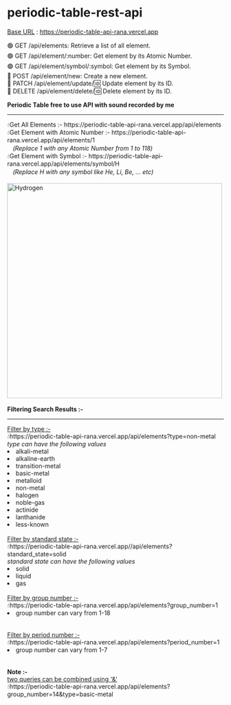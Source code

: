 # periodic-table-rest-api

<u>Base URL</u> : https://periodic-table-api-rana.vercel.app <br>

🟢 GET /api/elements: Retrieve a list of all element. <br>
🟢 GET /api/element/:number: Get element by its Atomic Number. <br>
🟢 GET /api/element/symbol/:symbol: Get element by its Symbol. <br>
🔴 POST /api/element/new: Create a new element. <br>
🔴 PATCH /api/element/update/:id: Update element by its ID. <br>
🔴 DELETE /api/element/delete/:id: Delete element by its ID. <br>

<b>Periodic Table free to use API with sound recorded by me</b>
<hr />
💧Get All Elements :- https://periodic-table-api-rana.vercel.app/api/elements
<br />
💧Get Element with Atomic Number :- https://periodic-table-api-rana.vercel.app/api/elements/1
<br />
ㅤ<i>(Replace 1 with any Atomic Number from 1 to 118)</i>
<br />
💧Get Element with Symbol :- https://periodic-table-api-rana.vercel.app/api/elements/symbol/H
<br />
ㅤ<i>(Replace H with any symbol like He, Li, Be, ... etc)</i> <br /><br />
<img src="https://i.ibb.co/7QxfGzr/Screenshot-2024-07-13-193327.png" alt="Hydrogen" width="500" />
<br /><br />
<b>Filtering Search Results :-</b>
<hr />
<u>Filter by type :-</u>
<br />
💧https://periodic-table-api-rana.vercel.app/api/elements?type=non-metal
<br>
<i>type can have the following values</i>
<li>alkali-metal</li>
<li>alkaline-earth</li>
<li>transition-metal</li>
<li>basic-metal</li>
<li>metalloid</li>
<li>non-metal</li>
<li>halogen</li>
<li>noble-gas</li>
<li>actinide</li>
<li>lanthanide</li>
<li>less-known</li>
<br>
<u>Filter by standard state :-</u>
<br />
💧https://periodic-table-api-rana.vercel.app//api/elements?standard_state=solid
<br>
<i>standard state can have the following values</i>
<li>solid</li>
<li>liquid</li>
<li>gas</li>
<br>
<u>Filter by group number :-</u>
<br />
💧https://periodic-table-api-rana.vercel.app/api/elements?group_number=1
<br>
<li>group number can vary from 1-18</li>
<br><br>
<u>Filter by period number :-</u>
<br />
💧https://periodic-table-api-rana.vercel.app/api/elements?period_number=1
<br>
<li>group number can vary from 1-7</li>
<br><br>
<b>Note :- </b>
<br>
<u>two queries can be combined using '&'</u>
<br>
💧https://periodic-table-api-rana.vercel.app/api/elements?group_number=14&type=basic-metal
<br><br>
